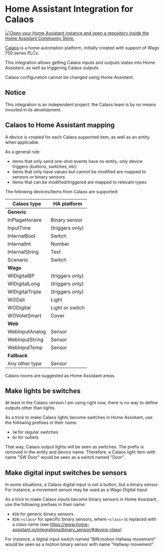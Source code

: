 # Home Assistant Integration for Calaos

[![Open your Home Assistant instance and open a repository inside the Home Assistant Community Store.](https://my.home-assistant.io/badges/hacs_repository.svg)](https://my.home-assistant.io/redirect/hacs_repository/?owner=willoma&repository=calaos-ha&category=integration)

[Calaos](https://www.calaos.fr/) is a home automation platform, initially created with support of Wago 750 series PLCs.

This integration allows getting Calaos inputs and outputs states into Home Assistant, as well as triggering Calaos outputs.

Calaos configuration cannot be changed using Home Assistant.

## Notice

This integration is an independent project: the Calaos team is by no means invovled in its development.

## Calaos to Home Assistant mapping

A device is created for each Calaos supported item, as well as an entity when applicable.

As a general rule:

- items that only send one-shot events have no entity, only device triggers
  (buttons, switches, etc)
- items that only have values but cannot be modified are mapped to sensors or
  binary sensors
- items that can be modified/triggered are mapped to relevant types

The following devices/items from Calaos are supported:

| Calaos type     | HA platform     |
| --------------- | --------------- |
| **Generic**     |
| InPlageHoraire  | Binary sensor   |
| InputTime       | (triggers only) |
| InternalBool    | Switch          |
| InternalInt     | Number          |
| InternalString  | Text            |
| Scenario        | Switch          |
| **Wago**        |
| WIDigitalBP     | (triggers only) |
| WIDigitalLong   | (triggers only) |
| WIDigitalTriple | (triggers only) |
| WODali          | Light           |
| WODigital       | Light or switch |
| WOVoletSmart    | Cover           |
| **Web**         |
| WebInputAnalog  | Sensor          |
| WebInputString  | Sensor          |
| WebInputTemp    | Sensor          |
| **Fallback**    |
| Any other type  | Sensor          |

Calaos rooms are suggested as Home Assistant areas.

## Make lights be switches

At least in the Calaos version I am using right now, there is no way to define
outputs other than lights.

As a trick to make Calaos lights become switches in Home Assistant, use the
following prefixes in their name:

- `SW` for regular switches
- `OU` for outlets

That way, Calaos output lights will be seen as switches. The prefix is removed
in the entity and device name. Therefore, a Calaos light item with name
"SW Door" would be seen as a switch named "Door".

## Make digital input switches be sensors

In some situations, a Calaos digital input is not a button, but a binary sensor.
For instance, a movement sensor may be used as a Wago Digital Input.

As a trick to make Calaos inputs become binary sensors in Home Assistant, use
the following prefixes in their name:

- `BIN` for generic binary sensors
- `BIN:<class>` for specific binary sensors, where `<class>` is replaced with a
  class name (see
  <https://www.home-assistant.io/integrations/binary_sensor/#device-class>)

For instance, a digital input switch named "BIN:motion Hallway movement" would
be seen as a motion binary sensor with name "Hallway movement".
